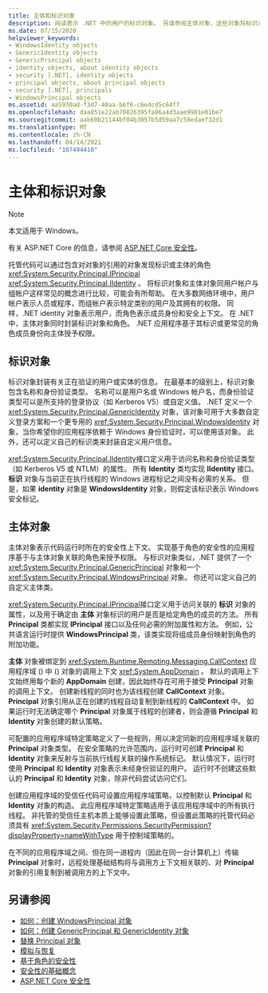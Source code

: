 ```yaml
---
title: 主体和标识对象
description: 阅读表示 .NET 中的用户的标识对象。 另请参阅主体对象，这些对象将标识对象封装 & 角色。
ms.date: 07/15/2020
helpviewer_keywords:
- WindowsIdentity objects
- GenericIdentity objects
- GenericPrincipal objects
- identity objects, about identity objects
- security [.NET], identity objects
- principal objects, about principal objects
- security [.NET], principals
- WindowsPrincipal objects
ms.assetid: aa5930ad-f3d7-40aa-b6f6-c6edcd5c64f7
ms.openlocfilehash: daa851e22ab70826395fa86a4d3aae9901e01be7
ms.sourcegitcommit: aab60b21144bf04b3057b5d59aa7c58edaef32d1
ms.translationtype: MT
ms.contentlocale: zh-CN
ms.lasthandoff: 04/14/2021
ms.locfileid: "107494410"
---
```

# <a name="principal-and-identity-objects"></a>主体和标识对象

> [!NOTE]
> 本文适用于 Windows。
>
> 有关 ASP.NET Core 的信息，请参阅 [ASP.NET Core 安全性](/aspnet/core/security/)。

托管代码可以通过包含对对象的引用的对象发现标识或主体的角色 <xref:System.Security.Principal.IPrincipal> <xref:System.Security.Principal.IIdentity> 。 将标识对象和主体对象同用户帐户与组帐户这样常见的概念进行比较，可能会有所帮助。 在大多数网络环境中，用户帐户表示人员或程序，而组帐户表示特定类别的用户及其拥有的权限。 同样，.NET identity 对象表示用户，而角色表示成员身份和安全上下文。 在 .NET 中，主体对象同时封装标识对象和角色。 .NET 应用程序基于其标识或更常见的角色成员身份向主体授予权限。  
  
## <a name="identity-objects"></a>标识对象

标识对象封装有关正在验证的用户或实体的信息。 在最基本的级别上，标识对象包含名称和身份验证类型。 名称可以是用户名或 Windows 帐户名，而身份验证类型可以是所支持的登录协议（如 Kerberos V5）或自定义值。 .NET 定义一个 <xref:System.Security.Principal.GenericIdentity> 对象，该对象可用于大多数自定义登录方案和一个更专用的 <xref:System.Security.Principal.WindowsIdentity> 对象，当你希望你的应用程序依赖于 Windows 身份验证时，可以使用该对象。 此外，还可以定义自己的标识类来封装自定义用户信息。  
  
<xref:System.Security.Principal.IIdentity>接口定义用于访问名称和身份验证类型（如 Kerberos V5 或 NTLM）的属性。 所有 **Identity** 类均实现 **IIdentity** 接口。 **标识** 对象与当前正在执行线程的 Windows 进程标记之间没有必需的关系。 但是，如果 **identity** 对象是 **WindowsIdentity** 对象，则假定该标识表示 Windows 安全标记。  
  
## <a name="principal-objects"></a>主体对象

主体对象表示代码运行时所在的安全性上下文。 实现基于角色的安全性的应用程序基于与主体对象关联的角色来授予权限。 与标识对象类似，.NET 提供了一个 <xref:System.Security.Principal.GenericPrincipal> 对象和一个 <xref:System.Security.Principal.WindowsPrincipal> 对象。 你还可以定义自己的自定义主体类。  
  
<xref:System.Security.Principal.IPrincipal>接口定义用于访问关联的 **标识** 对象的属性，以及用于确定由 **主体** 对象标识的用户是否是给定角色的成员的方法。 所有 **Principal** 类都实现 **IPrincipal** 接口以及任何必需的附加属性和方法。 例如，公共语言运行时提供 **WindowsPrincipal** 类，该类实现将组成员身份映射到角色的附加功能。  
  
**主体** 对象被绑定到 <xref:System.Runtime.Remoting.Messaging.CallContext> 应用程序域 () 中 () 对象的调用上下文 <xref:System.AppDomain> 。 默认的调用上下文始终用每个新的 **AppDomain** 创建，因此始终存在可用于接受 **Principal** 对象的调用上下文。 创建新线程的同时也为该线程创建 **CallContext** 对象。 **Principal** 对象引用从正在创建的线程自动复制到新线程的 **CallContext** 中。 如果运行时无法确定哪个 **Principal** 对象属于线程的创建者，则会遵循 **Principal** 和 **Identity** 对象创建的默认策略。  
  
可配置的应用程序域特定策略定义了一些规则，用以决定同新的应用程序域关联的 **Principal** 对象类型。 在安全策略的允许范围内，运行时可创建 **Principal** 和 **Identity** 对象来反射与当前执行线程关联的操作系统标记。 默认情况下，运行时使用 **Principal** 和 **Identity** 对象表示未经身份验证的用户。 运行时不创建这些默认的 **Principal** 和 **Identity** 对象，除非代码尝试访问它们。  
  
创建应用程序域的受信任代码可设置应用程序域策略，以控制默认 **Principal** 和 **Identity** 对象的构造。 此应用程序域特定策略适用于该应用程序域中的所有执行线程。 非托管的受信任主机本质上能够设置此策略，但设置此策略的托管代码必须具有 <xref:System.Security.Permissions.SecurityPermission?displayProperty=nameWithType> 用于控制域策略的。  
  
在不同的应用程序域之间、但在同一进程内（因此在同一台计算机上）传输 **Principal** 对象时，远程处理基础结构将与调用方上下文相关联的、对 **Principal** 对象的引用复制到被调用方的上下文中。  
  
## <a name="see-also"></a>另请参阅

- [如何：创建 WindowsPrincipal 对象](how-to-create-a-windowsprincipal-object.md)
- [如何：创建 GenericPrincipal 和 GenericIdentity 对象](how-to-create-genericprincipal-and-genericidentity-objects.md)
- [替换 Principal 对象](replacing-a-principal-object.md)
- [模拟与恢复](impersonating-and-reverting.md)
- [基于角色的安全性](role-based-security.md)
- [安全性的基础概念](key-security-concepts.md)
- [ASP.NET Core 安全性](/aspnet/core/security/)
